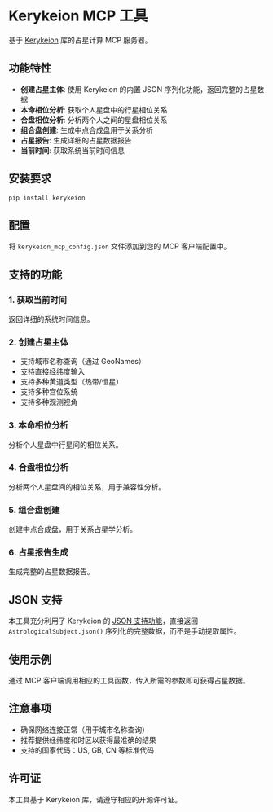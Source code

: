 # Kerykeion MCP 工具

基于 [Kerykeion](https://www.kerykeion.net/) 库的占星计算 MCP 服务器。

## 功能特性

- **创建占星主体**: 使用 Kerykeion 的内置 JSON 序列化功能，返回完整的占星数据
- **本命相位分析**: 获取个人星盘中的行星相位关系
- **合盘相位分析**: 分析两个人之间的星盘相位关系  
- **组合盘创建**: 生成中点合成盘用于关系分析
- **占星报告**: 生成详细的占星数据报告
- **当前时间**: 获取系统当前时间信息

## 安装要求

```bash
pip install kerykeion
```

## 配置

将 `kerykeion_mcp_config.json` 文件添加到您的 MCP 客户端配置中。

## 支持的功能

### 1. 获取当前时间
返回详细的系统时间信息。

### 2. 创建占星主体
- 支持城市名称查询（通过 GeoNames）
- 支持直接经纬度输入
- 支持多种黄道类型（热带/恒星）
- 支持多种宫位系统
- 支持多种观测视角

### 3. 本命相位分析
分析个人星盘中行星间的相位关系。

### 4. 合盘相位分析
分析两个人星盘间的相位关系，用于兼容性分析。

### 5. 组合盘创建
创建中点合成盘，用于关系占星学分析。

### 6. 占星报告生成
生成完整的占星数据报告。

## JSON 支持

本工具充分利用了 Kerykeion 的 [JSON 支持功能](https://www.kerykeion.net/pydocs/kerykeion.html#json-support)，直接返回 `AstrologicalSubject.json()` 序列化的完整数据，而不是手动提取属性。

## 使用示例

通过 MCP 客户端调用相应的工具函数，传入所需的参数即可获得占星数据。

## 注意事项

- 确保网络连接正常（用于城市名称查询）
- 推荐提供经纬度和时区以获得最准确的结果
- 支持的国家代码：US, GB, CN 等标准代码

## 许可证

本工具基于 Kerykeion 库，请遵守相应的开源许可证。
